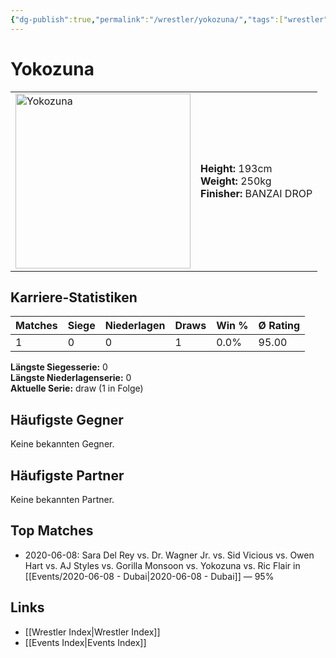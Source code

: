 ```yaml
---
{"dg-publish":true,"permalink":"/wrestler/yokozuna/","tags":["wrestler"],"noteIcon":"","created":"2025-08-11T09:33:21.869+02:00"}
---
```



# Yokozuna

<table>
<tr>
<td><img src="Yokozuna.png" width="280" alt="Yokozuna"></td>
<td>
<b>Height:</b> 193cm<br>
<b>Weight:</b> 250kg<br>
<b>Finisher:</b> BANZAI DROP<br>
</td>
</tr>
</table>

## Karriere-Statistiken

| Matches | Siege | Niederlagen | Draws | Win % | Ø Rating |
|---------|-------|-------------|-------|-------|-----------|
| 1 | 0 | 0 | 1 | 0.0% | 95.00 |

**Längste Siegesserie:** 0<br>**Längste Niederlagenserie:** 0<br>**Aktuelle Serie:** draw (1 in Folge)


## Häufigste Gegner
Keine bekannten Gegner.

## Häufigste Partner
Keine bekannten Partner.

## Top Matches
- 2020-06-08: Sara Del Rey vs. Dr. Wagner Jr. vs. Sid Vicious vs. Owen Hart vs. AJ Styles vs. Gorilla Monsoon vs. Yokozuna vs. Ric Flair in [[Events/2020-06-08 - Dubai\|2020-06-08 - Dubai]] — 95%

## Links
- [[Wrestler Index\|Wrestler Index]]
- [[Events Index\|Events Index]]
